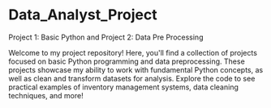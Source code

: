 # Data_Analyst_Project
Project 1: Basic Python and Project 2: Data Pre Processing

Welcome to my project repository! Here, you'll find a collection of projects focused on basic Python programming and data preprocessing. These projects showcase my ability to work with fundamental Python concepts, as well as clean and transform datasets for analysis. Explore the code to see practical examples of inventory management systems, data cleaning techniques, and more!
